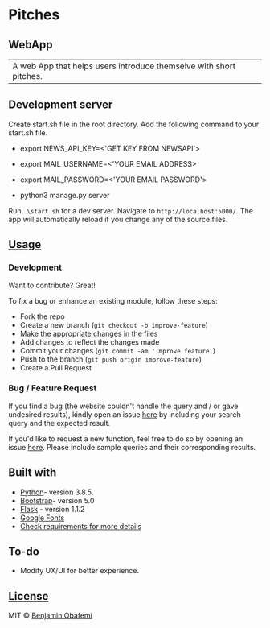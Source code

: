 # Pitches 

## WebApp

<table>
<tr>
<td>
  A web App that helps users introduce themselve with short pitches.
</td>
</tr>
</table>


## Development server

Create start.sh file in the root directory.
Add the following command to your start.sh file.
- export NEWS_API_KEY=<'GET KEY FROM NEWSAPI'>
- export MAIL_USERNAME=<'YOUR EMAIL ADDRESS>
- export MAIL_PASSWORD=<'YOUR EMAIL PASSWORD'>

- python3 manage.py server

Run `.\start.sh` for a dev server. Navigate to `http://localhost:5000/`. The app will automatically reload if you change any of the source files.

## [Usage](https://pitcheshotline.herokuapp.com/)

### Development

Want to contribute? Great!

To fix a bug or enhance an existing module, follow these steps:

- Fork the repo
- Create a new branch (`git checkout -b improve-feature`)
- Make the appropriate changes in the files
- Add changes to reflect the changes made
- Commit your changes (`git commit -am 'Improve feature'`)
- Push to the branch (`git push origin improve-feature`)
- Create a Pull Request

### Bug / Feature Request

If you find a bug (the website couldn't handle the query and / or gave undesired results), kindly open an issue [here](https://github.com/benjaminbills/pitches/issues/new) by including your search query and the expected result.

If you'd like to request a new function, feel free to do so by opening an issue [here](https://github.com/benjaminbills/pitches/issues/new). Please include sample queries and their corresponding results.

## Built with

- [Python](https://www.python.org/)- version 3.8.5.
- [Bootstrap](https://getbootstrap.com/)- version 5.0
- [Flask](https://flask.palletsprojects.com/en/1.1.x/) - version 1.1.2
- [Google Fonts](https://fonts.google.com/)
- [Check requirements for more details](https://github.com/benjaminbills/pitches/blob/master/requirements.txt)

## To-do

- Modify UX/UI for better experience.

## [License](https://github.com/benjaminbills/pitches/blob/master/License)

MIT © [Benjamin Obafemi ](https://github.com/benjaminbills)
